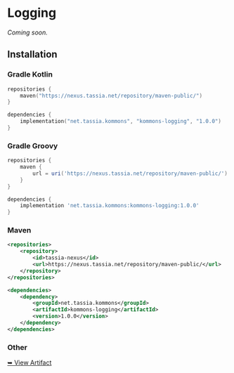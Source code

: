# Logging

*Coming soon.*





## Installation

### Gradle Kotlin

```kotlin
repositories {
    maven("https://nexus.tassia.net/repository/maven-public/")
}

dependencies {
    implementation("net.tassia.kommons", "kommons-logging", "1.0.0")
}
```

### Gradle Groovy

```groovy
repositories {
    maven {
        url = uri('https://nexus.tassia.net/repository/maven-public/')
    }
}

dependencies {
    implementation 'net.tassia.kommons:kommons-logging:1.0.0'
}
```

### Maven

```xml
<repositories>
    <repository>
        <id>tassia-nexus</id>
        <url>https://nexus.tassia.net/repository/maven-public/</url>
    </repository>
</repositories>

<dependencies>
    <dependency>
        <groupId>net.tassia.kommons</groupId>
        <artifactId>kommons-logging</artifactId>
        <version>1.0.0</version>
    </dependency>
</dependencies>
```

### Other

[➥ View Artifact](https://nexus.tassia.net/#browse/browse:maven-public:net/tassia/kommons/kommons-logging/1.0.0)
